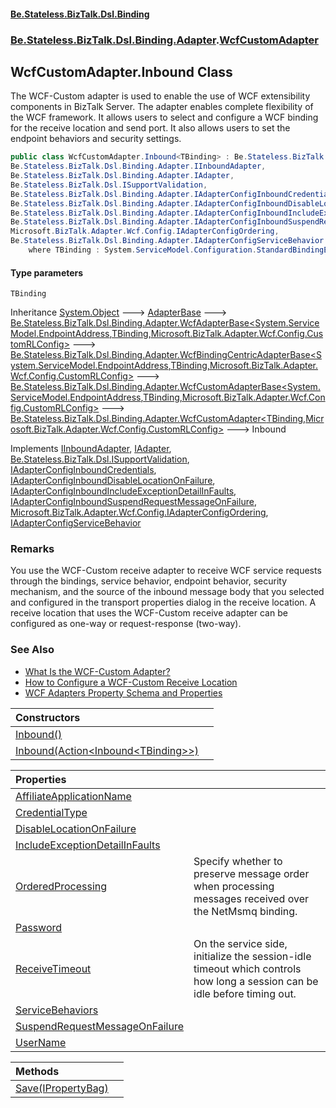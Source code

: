 #### [Be.Stateless.BizTalk.Dsl.Binding](README.md 'README')
### [Be.Stateless.BizTalk.Dsl.Binding.Adapter](Be.Stateless.BizTalk.Dsl.Binding.Adapter.md 'Be.Stateless.BizTalk.Dsl.Binding.Adapter').[WcfCustomAdapter](WcfCustomAdapter.md 'Be.Stateless.BizTalk.Dsl.Binding.Adapter.WcfCustomAdapter')

## WcfCustomAdapter.Inbound<TBinding> Class

The WCF-Custom adapter is used to enable the use of WCF extensibility components in BizTalk Server. The adapter
enables complete flexibility of the WCF framework. It allows users to select and configure a WCF binding for the
receive location and send port. It also allows users to set the endpoint behaviors and security settings.

```csharp
public class WcfCustomAdapter.Inbound<TBinding> : Be.Stateless.BizTalk.Dsl.Binding.Adapter.WcfCustomAdapter<TBinding, Microsoft.BizTalk.Adapter.Wcf.Config.CustomRLConfig>,
Be.Stateless.BizTalk.Dsl.Binding.Adapter.IInboundAdapter,
Be.Stateless.BizTalk.Dsl.Binding.Adapter.IAdapter,
Be.Stateless.BizTalk.Dsl.ISupportValidation,
Be.Stateless.BizTalk.Dsl.Binding.Adapter.IAdapterConfigInboundCredentials,
Be.Stateless.BizTalk.Dsl.Binding.Adapter.IAdapterConfigInboundDisableLocationOnFailure,
Be.Stateless.BizTalk.Dsl.Binding.Adapter.IAdapterConfigInboundIncludeExceptionDetailInFaults,
Be.Stateless.BizTalk.Dsl.Binding.Adapter.IAdapterConfigInboundSuspendRequestMessageOnFailure,
Microsoft.BizTalk.Adapter.Wcf.Config.IAdapterConfigOrdering,
Be.Stateless.BizTalk.Dsl.Binding.Adapter.IAdapterConfigServiceBehavior
    where TBinding : System.ServiceModel.Configuration.StandardBindingElement, new()
```
#### Type parameters

<a name='Be.Stateless.BizTalk.Dsl.Binding.Adapter.WcfCustomAdapter.Inbound_TBinding_.TBinding'></a>

`TBinding`

Inheritance [System.Object](https://docs.microsoft.com/en-us/dotnet/api/System.Object 'System.Object') &#129106; [AdapterBase](AdapterBase.md 'Be.Stateless.BizTalk.Dsl.Binding.Adapter.AdapterBase') &#129106; [Be.Stateless.BizTalk.Dsl.Binding.Adapter.WcfAdapterBase&lt;](WcfAdapterBase_TAddress,TBinding,TConfig_.md 'Be.Stateless.BizTalk.Dsl.Binding.Adapter.WcfAdapterBase<TAddress,TBinding,TConfig>')[System.ServiceModel.EndpointAddress](https://docs.microsoft.com/en-us/dotnet/api/System.ServiceModel.EndpointAddress 'System.ServiceModel.EndpointAddress')[,](WcfAdapterBase_TAddress,TBinding,TConfig_.md 'Be.Stateless.BizTalk.Dsl.Binding.Adapter.WcfAdapterBase<TAddress,TBinding,TConfig>')[TBinding](WcfCustomAdapter.Inbound_TBinding_.md#Be.Stateless.BizTalk.Dsl.Binding.Adapter.WcfCustomAdapter.Inbound_TBinding_.TBinding 'Be.Stateless.BizTalk.Dsl.Binding.Adapter.WcfCustomAdapter.Inbound<TBinding>.TBinding')[,](WcfAdapterBase_TAddress,TBinding,TConfig_.md 'Be.Stateless.BizTalk.Dsl.Binding.Adapter.WcfAdapterBase<TAddress,TBinding,TConfig>')[Microsoft.BizTalk.Adapter.Wcf.Config.CustomRLConfig](https://docs.microsoft.com/en-us/dotnet/api/Microsoft.BizTalk.Adapter.Wcf.Config.CustomRLConfig 'Microsoft.BizTalk.Adapter.Wcf.Config.CustomRLConfig')[&gt;](WcfAdapterBase_TAddress,TBinding,TConfig_.md 'Be.Stateless.BizTalk.Dsl.Binding.Adapter.WcfAdapterBase<TAddress,TBinding,TConfig>') &#129106; [Be.Stateless.BizTalk.Dsl.Binding.Adapter.WcfBindingCentricAdapterBase&lt;](WcfBindingCentricAdapterBase_TAddress,TBinding,TConfig_.md 'Be.Stateless.BizTalk.Dsl.Binding.Adapter.WcfBindingCentricAdapterBase<TAddress,TBinding,TConfig>')[System.ServiceModel.EndpointAddress](https://docs.microsoft.com/en-us/dotnet/api/System.ServiceModel.EndpointAddress 'System.ServiceModel.EndpointAddress')[,](WcfBindingCentricAdapterBase_TAddress,TBinding,TConfig_.md 'Be.Stateless.BizTalk.Dsl.Binding.Adapter.WcfBindingCentricAdapterBase<TAddress,TBinding,TConfig>')[TBinding](WcfCustomAdapter.Inbound_TBinding_.md#Be.Stateless.BizTalk.Dsl.Binding.Adapter.WcfCustomAdapter.Inbound_TBinding_.TBinding 'Be.Stateless.BizTalk.Dsl.Binding.Adapter.WcfCustomAdapter.Inbound<TBinding>.TBinding')[,](WcfBindingCentricAdapterBase_TAddress,TBinding,TConfig_.md 'Be.Stateless.BizTalk.Dsl.Binding.Adapter.WcfBindingCentricAdapterBase<TAddress,TBinding,TConfig>')[Microsoft.BizTalk.Adapter.Wcf.Config.CustomRLConfig](https://docs.microsoft.com/en-us/dotnet/api/Microsoft.BizTalk.Adapter.Wcf.Config.CustomRLConfig 'Microsoft.BizTalk.Adapter.Wcf.Config.CustomRLConfig')[&gt;](WcfBindingCentricAdapterBase_TAddress,TBinding,TConfig_.md 'Be.Stateless.BizTalk.Dsl.Binding.Adapter.WcfBindingCentricAdapterBase<TAddress,TBinding,TConfig>') &#129106; [Be.Stateless.BizTalk.Dsl.Binding.Adapter.WcfCustomAdapterBase&lt;](WcfCustomAdapterBase_TAddress,TBinding,TConfig_.md 'Be.Stateless.BizTalk.Dsl.Binding.Adapter.WcfCustomAdapterBase<TAddress,TBinding,TConfig>')[System.ServiceModel.EndpointAddress](https://docs.microsoft.com/en-us/dotnet/api/System.ServiceModel.EndpointAddress 'System.ServiceModel.EndpointAddress')[,](WcfCustomAdapterBase_TAddress,TBinding,TConfig_.md 'Be.Stateless.BizTalk.Dsl.Binding.Adapter.WcfCustomAdapterBase<TAddress,TBinding,TConfig>')[TBinding](WcfCustomAdapter.Inbound_TBinding_.md#Be.Stateless.BizTalk.Dsl.Binding.Adapter.WcfCustomAdapter.Inbound_TBinding_.TBinding 'Be.Stateless.BizTalk.Dsl.Binding.Adapter.WcfCustomAdapter.Inbound<TBinding>.TBinding')[,](WcfCustomAdapterBase_TAddress,TBinding,TConfig_.md 'Be.Stateless.BizTalk.Dsl.Binding.Adapter.WcfCustomAdapterBase<TAddress,TBinding,TConfig>')[Microsoft.BizTalk.Adapter.Wcf.Config.CustomRLConfig](https://docs.microsoft.com/en-us/dotnet/api/Microsoft.BizTalk.Adapter.Wcf.Config.CustomRLConfig 'Microsoft.BizTalk.Adapter.Wcf.Config.CustomRLConfig')[&gt;](WcfCustomAdapterBase_TAddress,TBinding,TConfig_.md 'Be.Stateless.BizTalk.Dsl.Binding.Adapter.WcfCustomAdapterBase<TAddress,TBinding,TConfig>') &#129106; [Be.Stateless.BizTalk.Dsl.Binding.Adapter.WcfCustomAdapter&lt;](WcfCustomAdapter_TBinding,TConfig_.md 'Be.Stateless.BizTalk.Dsl.Binding.Adapter.WcfCustomAdapter<TBinding,TConfig>')[TBinding](WcfCustomAdapter.Inbound_TBinding_.md#Be.Stateless.BizTalk.Dsl.Binding.Adapter.WcfCustomAdapter.Inbound_TBinding_.TBinding 'Be.Stateless.BizTalk.Dsl.Binding.Adapter.WcfCustomAdapter.Inbound<TBinding>.TBinding')[,](WcfCustomAdapter_TBinding,TConfig_.md 'Be.Stateless.BizTalk.Dsl.Binding.Adapter.WcfCustomAdapter<TBinding,TConfig>')[Microsoft.BizTalk.Adapter.Wcf.Config.CustomRLConfig](https://docs.microsoft.com/en-us/dotnet/api/Microsoft.BizTalk.Adapter.Wcf.Config.CustomRLConfig 'Microsoft.BizTalk.Adapter.Wcf.Config.CustomRLConfig')[&gt;](WcfCustomAdapter_TBinding,TConfig_.md 'Be.Stateless.BizTalk.Dsl.Binding.Adapter.WcfCustomAdapter<TBinding,TConfig>') &#129106; Inbound<TBinding>

Implements [IInboundAdapter](IInboundAdapter.md 'Be.Stateless.BizTalk.Dsl.Binding.Adapter.IInboundAdapter'), [IAdapter](IAdapter.md 'Be.Stateless.BizTalk.Dsl.Binding.Adapter.IAdapter'), [Be.Stateless.BizTalk.Dsl.ISupportValidation](https://docs.microsoft.com/en-us/dotnet/api/Be.Stateless.BizTalk.Dsl.ISupportValidation 'Be.Stateless.BizTalk.Dsl.ISupportValidation'), [IAdapterConfigInboundCredentials](IAdapterConfigInboundCredentials.md 'Be.Stateless.BizTalk.Dsl.Binding.Adapter.IAdapterConfigInboundCredentials'), [IAdapterConfigInboundDisableLocationOnFailure](IAdapterConfigInboundDisableLocationOnFailure.md 'Be.Stateless.BizTalk.Dsl.Binding.Adapter.IAdapterConfigInboundDisableLocationOnFailure'), [IAdapterConfigInboundIncludeExceptionDetailInFaults](IAdapterConfigInboundIncludeExceptionDetailInFaults.md 'Be.Stateless.BizTalk.Dsl.Binding.Adapter.IAdapterConfigInboundIncludeExceptionDetailInFaults'), [IAdapterConfigInboundSuspendRequestMessageOnFailure](IAdapterConfigInboundSuspendRequestMessageOnFailure.md 'Be.Stateless.BizTalk.Dsl.Binding.Adapter.IAdapterConfigInboundSuspendRequestMessageOnFailure'), [Microsoft.BizTalk.Adapter.Wcf.Config.IAdapterConfigOrdering](https://docs.microsoft.com/en-us/dotnet/api/Microsoft.BizTalk.Adapter.Wcf.Config.IAdapterConfigOrdering 'Microsoft.BizTalk.Adapter.Wcf.Config.IAdapterConfigOrdering'), [IAdapterConfigServiceBehavior](IAdapterConfigServiceBehavior.md 'Be.Stateless.BizTalk.Dsl.Binding.Adapter.IAdapterConfigServiceBehavior')

### Remarks
You use the WCF-Custom receive adapter to receive WCF service requests through the bindings, service behavior,
endpoint behavior, security mechanism, and the source of the inbound message body that you selected and configured in
the transport properties dialog in the receive location. A receive location that uses the WCF-Custom receive adapter
can be configured as one-way or request-response (two-way).

### See Also
- [What Is the WCF-Custom Adapter?](https://docs.microsoft.com/en-us/biztalk/core/what-is-the-wcf-custom-adapter 'https://docs.microsoft.com/en-us/biztalk/core/what-is-the-wcf-custom-adapter')
- [How to Configure a WCF-Custom Receive Location](https://docs.microsoft.com/en-us/biztalk/core/how-to-configure-a-wcf-custom-receive-location 'https://docs.microsoft.com/en-us/biztalk/core/how-to-configure-a-wcf-custom-receive-location')
- [WCF Adapters Property Schema and Properties](https://docs.microsoft.com/en-us/biztalk/core/wcf-adapters-property-schema-and-properties 'https://docs.microsoft.com/en-us/biztalk/core/wcf-adapters-property-schema-and-properties')

| Constructors | |
| :--- | :--- |
| [Inbound()](WcfCustomAdapter.Inbound_TBinding_.Inbound().md 'Be.Stateless.BizTalk.Dsl.Binding.Adapter.WcfCustomAdapter.Inbound<TBinding>.Inbound()') | |
| [Inbound(Action&lt;Inbound&lt;TBinding&gt;&gt;)](WcfCustomAdapter.Inbound_TBinding_.Inbound(Action_Inbound_TBinding__).md 'Be.Stateless.BizTalk.Dsl.Binding.Adapter.WcfCustomAdapter.Inbound<TBinding>.Inbound(System.Action<Be.Stateless.BizTalk.Dsl.Binding.Adapter.WcfCustomAdapter.Inbound<TBinding>>)') | |

| Properties | |
| :--- | :--- |
| [AffiliateApplicationName](WcfCustomAdapter.Inbound_TBinding_.AffiliateApplicationName.md 'Be.Stateless.BizTalk.Dsl.Binding.Adapter.WcfCustomAdapter.Inbound<TBinding>.AffiliateApplicationName') | |
| [CredentialType](WcfCustomAdapter.Inbound_TBinding_.CredentialType.md 'Be.Stateless.BizTalk.Dsl.Binding.Adapter.WcfCustomAdapter.Inbound<TBinding>.CredentialType') | |
| [DisableLocationOnFailure](WcfCustomAdapter.Inbound_TBinding_.DisableLocationOnFailure.md 'Be.Stateless.BizTalk.Dsl.Binding.Adapter.WcfCustomAdapter.Inbound<TBinding>.DisableLocationOnFailure') | |
| [IncludeExceptionDetailInFaults](WcfCustomAdapter.Inbound_TBinding_.IncludeExceptionDetailInFaults.md 'Be.Stateless.BizTalk.Dsl.Binding.Adapter.WcfCustomAdapter.Inbound<TBinding>.IncludeExceptionDetailInFaults') | |
| [OrderedProcessing](WcfCustomAdapter.Inbound_TBinding_.OrderedProcessing.md 'Be.Stateless.BizTalk.Dsl.Binding.Adapter.WcfCustomAdapter.Inbound<TBinding>.OrderedProcessing') | Specify whether to preserve message order when processing messages received over the NetMsmq binding. |
| [Password](WcfCustomAdapter.Inbound_TBinding_.Password.md 'Be.Stateless.BizTalk.Dsl.Binding.Adapter.WcfCustomAdapter.Inbound<TBinding>.Password') | |
| [ReceiveTimeout](WcfCustomAdapter.Inbound_TBinding_.ReceiveTimeout.md 'Be.Stateless.BizTalk.Dsl.Binding.Adapter.WcfCustomAdapter.Inbound<TBinding>.ReceiveTimeout') | On the service side, initialize the session-idle timeout which controls how long a session can be idle before timing out. |
| [ServiceBehaviors](WcfCustomAdapter.Inbound_TBinding_.ServiceBehaviors.md 'Be.Stateless.BizTalk.Dsl.Binding.Adapter.WcfCustomAdapter.Inbound<TBinding>.ServiceBehaviors') | |
| [SuspendRequestMessageOnFailure](WcfCustomAdapter.Inbound_TBinding_.SuspendRequestMessageOnFailure.md 'Be.Stateless.BizTalk.Dsl.Binding.Adapter.WcfCustomAdapter.Inbound<TBinding>.SuspendRequestMessageOnFailure') | |
| [UserName](WcfCustomAdapter.Inbound_TBinding_.UserName.md 'Be.Stateless.BizTalk.Dsl.Binding.Adapter.WcfCustomAdapter.Inbound<TBinding>.UserName') | |

| Methods | |
| :--- | :--- |
| [Save(IPropertyBag)](WcfCustomAdapter.Inbound_TBinding_.Save(IPropertyBag).md 'Be.Stateless.BizTalk.Dsl.Binding.Adapter.WcfCustomAdapter.Inbound<TBinding>.Save(Microsoft.BizTalk.Component.Interop.IPropertyBag)') | |

